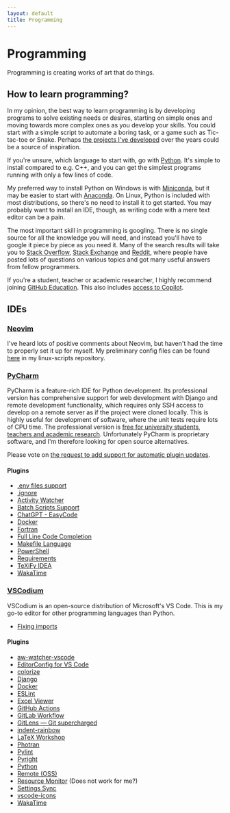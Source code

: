 ```yaml
---
layout: default
title: Programming
---
```


# Programming
Programming is creating works of art that do things.

## How to learn programming?
In my opinion, the best way to learn programming is by developing programs to solve existing needs or desires,
starting on simple ones and moving towards more complex ones as you develop your skills.
You could start with a simple script to automate a boring task,
or a game such as Tic-tac-toe or Snake.
Perhaps [the projects I've developed](https://github.com/AgenttiX?tab=repositories)
over the years could be a source of inspiration.

If you're unsure, which language to start with, go with [Python](https://www.python.org/).
It's simple to install compared to e.g. C++,
and you can get the simplest programs running with only a few lines of code.

My preferred way to install Python on Windows is with [Miniconda](https://docs.conda.io/projects/miniconda/en/latest/),
but it may be easier to start with [Anaconda](https://www.anaconda.com/download).
On Linux, Python is included with most distributions, so there's no need to install it to get started.
You may probably want to install an IDE, though, as writing code with a mere text editor can be a pain.

The most important skill in programming is googling.
There is no single source for all the knowledge you will need,
and instead you'll have to google it piece by piece as you need it.
Many of the search results will take you to
[Stack Overflow](https://stackoverflow.com/),
[Stack Exchange](https://stackexchange.com/) and
[Reddit](https://www.reddit.com/),
where people have posted lots of questions on various topics
and got many useful answers from fellow programmers.

If you're a student, teacher or academic researcher,
I highly recommend joining
[GitHub Education](https://github.com/education).
This also includes
[access to Copilot](https://docs.github.com/en/copilot/managing-copilot/managing-copilot-as-an-individual-subscriber/managing-your-github-copilot-pro-subscription/getting-free-access-to-copilot-pro-as-a-student-teacher-or-maintainer).

## IDEs
### [Neovim](https://neovim.io/)
I've heard lots of positive comments about Neovim,
but haven't had the time to properly set it up for myself.
My preliminary config files can be found
[here](https://github.com/AgenttiX/linux-scripts/tree/master/neovim)
in my linux-scripts repository.


### [PyCharm](https://www.jetbrains.com/pycharm/)
PyCharm is a feature-rich IDE for Python development.
Its professional version has comprehensive support for web development with Django
and remote development functionality,
which requires only SSH access to develop on a remote server
as if the project were cloned locally.
This is highly useful for development of software,
where the unit tests require lots of CPU time.
The professional version is
[free for university students, teachers and academic research](https://www.jetbrains.com/community/education/).
Unfortunately PyCharm is proprietary software,
and I'm therefore looking for open source alternatives.

Please vote on
[the request to add support for automatic plugin updates](https://youtrack.jetbrains.com/issue/IDEA-185204/Automatic-plugin-update).

#### Plugins
- [.env files support](https://plugins.jetbrains.com/plugin/9525--env-files-support)
- [.ignore](https://plugins.jetbrains.com/plugin/7495--ignore)
- [Activity Watcher](https://plugins.jetbrains.com/plugin/11361-activity-watcher)
- [Batch Scripts Support](https://github.com/aefimov/idea-batch)
- [ChatGPT - EasyCode](https://plugins.jetbrains.com/plugin/20603-chatgpt--easycode)
- [Docker](https://www.jetbrains.com/help/idea/docker.html)
- [Fortran](https://plugins.jetbrains.com/plugin/9699-fortran)
- [Full Line Code Completion](https://plugins.jetbrains.com/plugin/14823-full-line-code-completion)
- [Makefile Language](https://plugins.jetbrains.com/plugin/9333-makefile-language)
- [PowerShell](https://plugins.jetbrains.com/plugin/10249-powershell)
- [Requirements](https://plugins.jetbrains.com/plugin/10837-requirements)
- [TeXiFy IDEA](https://plugins.jetbrains.com/plugin/9473-texify-idea)
- [WakaTime](https://plugins.jetbrains.com/plugin/7425-wakatime)


### [VSCodium](https://vscodium.com/)
VSCodium is an open-source distribution of Microsoft's VS Code.
This is my go-to editor for other programming languages than Python.
- [Fixing imports](https://stackoverflow.com/a/62581540)

#### Plugins
- [aw-watcher-vscode](https://open-vsx.org/extension/ActivityWatch/aw-watcher-vscode)
- [EditorConfig for VS Code](https://open-vsx.org/extension/EditorConfig/EditorConfig)
- [colorize](https://open-vsx.org/extension/kamikillerto/vscode-colorize)
- [Django](https://open-vsx.org/extension/batisteo/vscode-django)
- [Docker](https://open-vsx.org/extension/ms-azuretools/vscode-docker)
- [ESLint](https://open-vsx.org/extension/dbaeumer/vscode-eslint)
- [Excel Viewer](https://open-vsx.org/extension/GrapeCity/gc-excelviewer)
- [GitHub Actions](https://open-vsx.org/extension/cschleiden/vscode-github-actions)
- [GitLab Workflow](https://open-vsx.org/extension/GitLab/gitlab-workflow)
- [GitLens — Git supercharged](https://open-vsx.org/extension/eamodio/gitlens)
- [indent-rainbow](https://open-vsx.org/extension/oderwat/indent-rainbow)
- [LaTeX Workshop](https://open-vsx.org/extension/James-Yu/latex-workshop)
- [Photran](https://open-vsx.org/extension/FIUBA/photran-lsp-client-vscode)
- [Pylint](https://open-vsx.org/extension/ms-python/pylint)
- [Pyright](https://open-vsx.org/vscode/item?itemName=ms-pyright.pyright)
- [Python](https://open-vsx.org/extension/ms-python/python)
- [Remote (OSS)](https://open-vsx.org/extension/xaberus/remote-oss)
- [Resource Monitor](https://open-vsx.org/extension/anwar/resourcemonitor) (Does not work for me?)
- [Settings Sync](https://open-vsx.org/extension/Shan/code-settings-sync)
- [vscode-icons](https://open-vsx.org/extension/vscode-icons-team/vscode-icons)
- [WakaTime](https://open-vsx.org/extension/WakaTime/vscode-wakatime)
